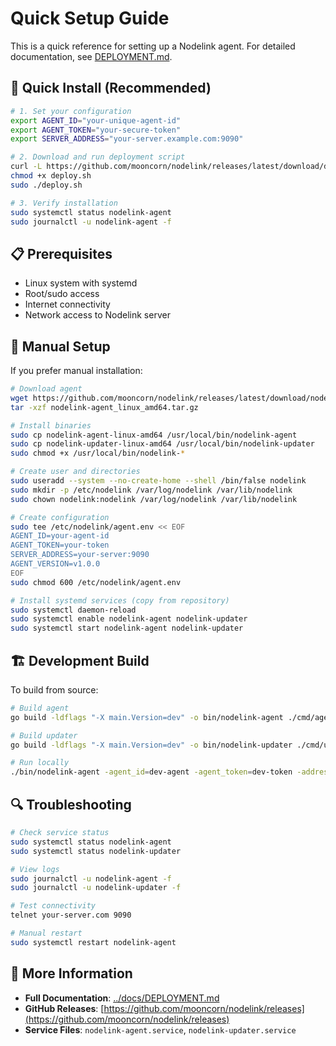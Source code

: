 # Quick Setup Guide

This is a quick reference for setting up a Nodelink agent. For detailed documentation, see [DEPLOYMENT.md](../docs/DEPLOYMENT.md).

## 🚀 Quick Install (Recommended)

```bash
# 1. Set your configuration
export AGENT_ID="your-unique-agent-id"
export AGENT_TOKEN="your-secure-token"
export SERVER_ADDRESS="your-server.example.com:9090"

# 2. Download and run deployment script
curl -L https://github.com/mooncorn/nodelink/releases/latest/download/deploy.sh -o deploy.sh
chmod +x deploy.sh
sudo ./deploy.sh

# 3. Verify installation
sudo systemctl status nodelink-agent
sudo journalctl -u nodelink-agent -f
```

## 📋 Prerequisites

- Linux system with systemd
- Root/sudo access
- Internet connectivity
- Network access to Nodelink server

## 🔧 Manual Setup

If you prefer manual installation:

```bash
# Download agent
wget https://github.com/mooncorn/nodelink/releases/latest/download/nodelink-agent_linux_amd64.tar.gz
tar -xzf nodelink-agent_linux_amd64.tar.gz

# Install binaries
sudo cp nodelink-agent-linux-amd64 /usr/local/bin/nodelink-agent
sudo cp nodelink-updater-linux-amd64 /usr/local/bin/nodelink-updater
sudo chmod +x /usr/local/bin/nodelink-*

# Create user and directories
sudo useradd --system --no-create-home --shell /bin/false nodelink
sudo mkdir -p /etc/nodelink /var/log/nodelink /var/lib/nodelink
sudo chown nodelink:nodelink /var/log/nodelink /var/lib/nodelink

# Create configuration
sudo tee /etc/nodelink/agent.env << EOF
AGENT_ID=your-agent-id
AGENT_TOKEN=your-token
SERVER_ADDRESS=your-server:9090
AGENT_VERSION=v1.0.0
EOF
sudo chmod 600 /etc/nodelink/agent.env

# Install systemd services (copy from repository)
sudo systemctl daemon-reload
sudo systemctl enable nodelink-agent nodelink-updater
sudo systemctl start nodelink-agent nodelink-updater
```

## 🏗️ Development Build

To build from source:

```bash
# Build agent
go build -ldflags "-X main.Version=dev" -o bin/nodelink-agent ./cmd/agent

# Build updater
go build -ldflags "-X main.Version=dev" -o bin/nodelink-updater ./cmd/updater

# Run locally
./bin/nodelink-agent -agent_id=dev-agent -agent_token=dev-token -address=localhost:9090
```

## 🔍 Troubleshooting

```bash
# Check service status
sudo systemctl status nodelink-agent
sudo systemctl status nodelink-updater

# View logs
sudo journalctl -u nodelink-agent -f
sudo journalctl -u nodelink-updater -f

# Test connectivity
telnet your-server.com 9090

# Manual restart
sudo systemctl restart nodelink-agent
```

## 📖 More Information

- **Full Documentation**: [../docs/DEPLOYMENT.md](../docs/DEPLOYMENT.md)
- **GitHub Releases**: [https://github.com/mooncorn/nodelink/releases](https://github.com/mooncorn/nodelink/releases)
- **Service Files**: `nodelink-agent.service`, `nodelink-updater.service`
